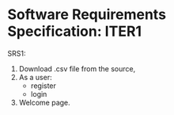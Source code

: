# Software Requirements Specification: ITER1

SRS1:

1. Download .csv file from the source,
2. As a user:
	- register
	- login
3. Welcome page.


